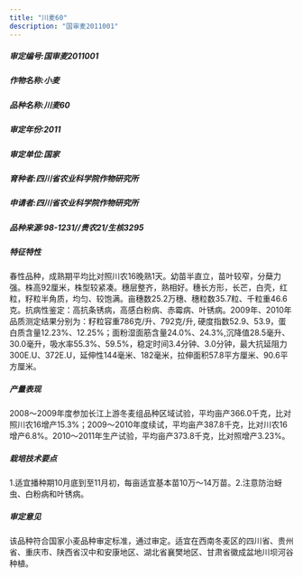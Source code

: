 ```yaml
---
title: "川麦60"
description: "国审麦2011001"
---
```

##### 审定编号:国审麦2011001

##### 作物名称:小麦

##### 品种名称:川麦60

##### 审定年份:2011

##### 审定单位:国家

##### 育种者:四川省农业科学院作物研究所

##### 申请者:四川省农业科学院作物研究所

##### 品种来源:98-1231//贵农21/生核3295

##### 特征特性
春性品种，成熟期平均比对照川农16晚熟1天。幼苗半直立，苗叶较窄，分蘖力强。株高92厘米，株型较紧凑。穗层整齐，熟相好。穗长方形，长芒，白壳，红粒，籽粒半角质，均匀、较饱满。亩穗数25.2万穗、穗粒数35.7粒、千粒重46.6克。抗病性鉴定：高抗条锈病，高感白粉病、赤霉病、叶锈病。2009年、2010年品质测定结果分别为：籽粒容重786克/升、792克/升, 硬度指数52.9、53.9，蛋白质含量12.23%、12.25%；面粉湿面筋含量24.0%、24.3%,沉降值28.5毫升、30.0毫升，吸水率55.3%、59.5%，稳定时间3.4分钟、3.0分钟，最大抗延阻力300E.U、372E.U，延伸性144毫米、182毫米，拉伸面积57.8平方厘米、90.6平方厘米。 

##### 产量表现
2008～2009年度参加长江上游冬麦组品种区域试验，平均亩产366.0千克，比对照川农16增产15.3%；2009～2010年度续试，平均亩产387.8千克，比对川农16增产6.8%。2010～2011年生产试验，平均亩产373.8千克，比对照增产3.23%。

##### 栽培技术要点
1.适宜播种期10月底到至11月初，每亩适宜基本苗10万～14万苗。2.注意防治蚜虫、白粉病和叶锈病。

##### 审定意见
该品种符合国家小麦品种审定标准，通过审定。适宜在西南冬麦区的四川省、贵州省、重庆市、陕西省汉中和安康地区、湖北省襄樊地区、甘肃省徽成盆地川坝河谷种植。
